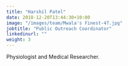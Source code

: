 ```yaml
---
title: "Harshil Patel"
date: 2018-12-20T13:44:30+10:00
image: "/images/team/Mwala's Finest-47.jpg"
jobtitle: "Public Outreach Coordinator"
linkedinurl: ""
weight: 3
---
```


Physiologist and Medical Researcher.